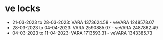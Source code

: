 # ve locks

- 21-03-2023 to 28-03-2023: VARA 1373624.58 - veVARA 1248578.07
- 28-03-2023 to 04-04-2023: VARA 2590885.07 - veVARA 2487862.49
- 04-03-2023 to 11-04-2023: VARA 1713593.31 - veVARA 1343385.73
